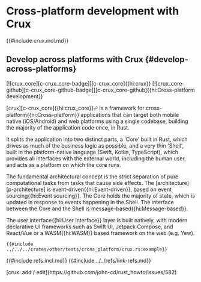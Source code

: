 # Cross-platform development with Crux

{{#include crux.incl.md}}

## Develop across platforms with Crux {#develop-across-platforms}

[![crux_core][c-crux_core-badge]][c-crux_core]{{hi:crux}} [![crux_core-github][c-crux_core-github-badge]][c-crux_core-github]{{hi:Cross-platform development}}

[`crux`][c-crux_core]{{hi:crux_core}}⮳ is a framework for cross-platform{{hi:Cross-platform}} applications that can target both mobile native (iOS/Android) and web platforms using a single codebase, building the majority of the application code once, in Rust.

It splits the application into two distinct parts, a 'Core' built in Rust, which drives as much of the business logic as possible, and a very thin 'Shell', built in the platform-native language (Swift, Kotlin, TypeScript), which provides all interfaces with the external world, including the human user, and acts as a platform on which the core runs.

The fundamental architectural concept is the strict separation of pure computational tasks from tasks that cause side effects. The [architecture][p-architecture] is event-driven{{hi:Event-driven}}, based on event sourcing{{hi:Event sourcing}}. The Core holds the majority of state, which is updated in response to events happening in the Shell. The interface between the Core and the Shell is message-based{{hi:Message-based}}.

The user interface{{hi:User interface}} layer is built natively, with modern declarative UI frameworks such as Swift UI, Jetpack Compose, and React/Vue or a WASM{{hi:WASM}} based framework on the web (e.g. Yew).

```rust,editable
{{#include ../../../crates/other/tests/cross_platform/crux.rs:example}}
```

{{#include refs.incl.md}}
{{#include ../../refs/link-refs.md}}

<div class="hidden">
[crux: add / edit](https://github.com/john-cd/rust_howto/issues/582)

</div>

